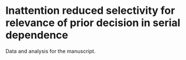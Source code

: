# Inattention reduced selectivity for relevance of prior decision in serial dependence
Data and analysis for the manuscript.
